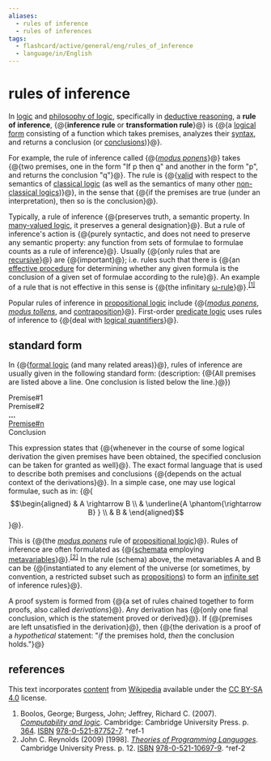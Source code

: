 ```yaml
---
aliases:
  - rules of inference
  - rules of inferences
tags:
  - flashcard/active/general/eng/rules_of_inference
  - language/in/English
---
```


# rules of inference

In [logic](logic.md) and [philosophy of logic](philosophy%20of%20logic.md), specifically in [deductive reasoning](deductive%20reasoning.md), a __rule of inference__, {@{__inference rule__ or __transformation rule__}@} is {@{a [logical form](logical%20form.md) consisting of a function which takes premises, analyzes their [syntax](syntax%20(logic).md), and returns a conclusion (or [conclusions](multiple-conclusion%20logic.md))}@}. <!--SR:!2025-09-11,283,334!2025-10-27,294,294-->

For example, the rule of inference called {@{_[modus ponens](modus%20ponens.md)_}@} takes {@{two premises, one in the form "If p then q" and another in the form "p", and returns the conclusion "q"}@}. The rule is {@{[valid](validity%20(logic).md) with respect to the semantics of [classical logic](classical%20logic.md) (as well as the semantics of many other [non-classical logics](non-classical%20logic.md))}@}, in the sense that {@{if the premises are true (under an interpretation), then so is the conclusion}@}. <!--SR:!2025-09-29,275,294!2029-01-16,1240,354!2026-06-06,475,314!2025-10-30,321,334-->

Typically, a rule of inference {@{preserves truth, a semantic property. In [many-valued logic](many-valued%20logic.md), it preserves a general designation}@}. But a rule of inference's action is {@{purely syntactic, and does not need to preserve any semantic property: any function from sets of formulae to formulae counts as a rule of inference}@}. Usually {@{only rules that are [recursive](recursion.md)}@} are {@{important}@}; i.e. rules such that there is {@{an [effective procedure](effective%20method.md) for determining whether any given formula is the conclusion of a given set of formulae according to the rule}@}. An example of a rule that is not effective in this sense is {@{the infinitary [ω-rule](ω-consistent%20theory.md)}@}.<sup>[\[1\]](#^ref-1)</sup> <!--SR:!2025-08-31,272,330!2026-09-11,550,314!2027-03-31,591,274!2026-11-29,532,274!2025-09-09,17,343!2025-09-09,17,343-->

Popular rules of inference in [propositional logic](propositional%20calculus.md) include {@{_[modus ponens](modus%20ponens.md)_, _[modus tollens](modus%20tollens.md)_, and [contraposition](contraposition.md)}@}. First-order [predicate logic](first-order%20logic.md) uses rules of inference to {@{deal with [logical quantifiers](quantifier%20(logic).md)}@}. <!--SR:!2027-01-12,608,294!2025-12-16,342,314-->

## standard form

In {@{[formal logic](logic.md#formal%20logic) (and many related areas)}@}, rules of inference are usually given in the following standard form: (description: {@{All premises are listed above a line. One conclusion is listed below the line.}@}) <!--SR:!2027-01-25,664,334!2025-10-22,315,334-->

Premise#1 <br/>
Premise#2 <br/>
__...__<br/>
<u>Premise#n</u> <br/>
Conclusion

This expression states that {@{whenever in the course of some logical derivation the given premises have been obtained, the specified conclusion can be taken for granted as well}@}. The exact formal language that is used to describe both premises and conclusions {@{depends on the actual context of the derivations}@}. In a simple case, one may use logical formulae, such as in: {@{$$\begin{aligned} & A \rightarrow B \\ & \underline{A \phantom{\rightarrow B} } \\ & B & \end{aligned}$$}@}. <!--SR:!2027-05-23,751,334!2027-02-19,682,334!2025-09-12,283,334-->

This is {@{the _[modus ponens](modus%20ponens.md)_ rule of [propositional logic](propositional%20calculus.md)}@}. Rules of inference are often formulated as {@{[schemata](logical%20form.md) employing [metavariables](metavariable.md)}@}.<sup>[\[2\]](#^ref-2)</sup> In the rule (schema) above, the metavariables A and B can be {@{instantiated to any element of the universe (or sometimes, by convention, a restricted subset such as [propositions](proposition.md)) to form an [infinite set](infinite%20set.md) of inference rules}@}. <!--SR:!2027-09-29,855,334!2026-06-05,474,314!2026-04-21,401,294-->

A proof system is formed from {@{a set of rules chained together to form proofs, also called _derivations_}@}. Any derivation has {@{only one final conclusion, which is the statement proved or derived}@}. If {@{premises are left unsatisfied in the derivation}@}, then {@{the derivation is a proof of a _hypothetical_ statement: "_if_ the premises hold, _then_ the conclusion holds."}@} <!--SR:!2028-03-29,977,334!2027-01-07,593,314!2028-10-31,1175,350!2029-01-19,1241,354-->

## references

This text incorporates [content](https://en.wikipedia.org/wiki/rules_of_inference) from [Wikipedia](Wikipedia.md) available under the [CC BY-SA 4.0](https://creativecommons.org/licenses/by-sa/4.0/) license.

1. Boolos, George; Burgess, John; Jeffrey, Richard C. (2007). [_Computability and logic_](https://archive.org/details/computabilitylog0000bool/page/364). Cambridge: Cambridge University Press. p. [364](https://archive.org/details/computabilitylog0000bool/page/364). [ISBN](ISBN.md) [978-0-521-87752-7](https://en.wikipedia.org/wiki/Special:BookSources/978-0-521-87752-7). <a id="^ref-1"></a>^ref-1
2. John C. Reynolds (2009) [1998]. [_Theories of Programming Languages_](https://books.google.com/books?id=2OwlTC4SOccC&pg=PA12). Cambridge University Press. p. 12. [ISBN](ISBN.md) [978-0-521-10697-9](https://en.wikipedia.org/wiki/Special:BookSources/978-0-521-10697-9). <a id="^ref-2"></a>^ref-2
